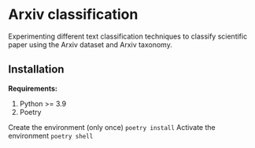 # Arxiv classification

Experimenting different text classification techniques to classify scientific paper using the Arxiv dataset and Arxiv taxonomy.

## Installation
**Requirements:**
1. Python >= 3.9
2. Poetry

Create the environment (only once)
`poetry install`
Activate the environment
`poetry shell`

   